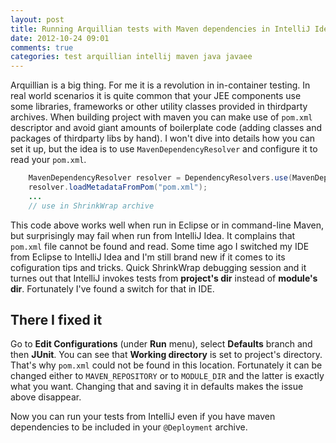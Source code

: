 ```yaml
---
layout: post
title: Running Arquillian tests with Maven dependencies in IntelliJ Idea
date: 2012-10-24 09:01
comments: true
categories: test arquillian intellij maven java javaee
---
```

Arquillian is a big thing. For me it is a revolution in in-container testing. In real world scenarios it is quite common that your JEE components use some libraries, frameworks or other utility classes provided in thirdparty archives. When building project with maven you can make use of `pom.xml` descriptor and avoid giant amounts of boilerplate code (adding classes and packages of thirdparty libs by hand). I won't dive into details how you can set it up, but the idea is to use `MavenDependencyResolver` and configure it to read your `pom.xml`.


``` java Using MavenDependencyResolver
    MavenDependencyResolver resolver = DependencyResolvers.use(MavenDependencyResolver.class);
    resolver.loadMetadataFromPom("pom.xml");
    ...
    // use in ShrinkWrap archive
```

This code above works well when run in Eclipse or in command-line Maven, but surprisingly may fail when run from IntelliJ Idea. It complains that `pom.xml` file cannot be found and read. Some time ago I switched my IDE from Eclipse to IntelliJ Idea and I'm still brand new if it comes to its cofiguration tips and tricks. Quick ShrinkWrap debugging session and it turnes out that IntelliJ invokes tests from **project's dir** instead of **module's dir**. Fortunately I've found a switch for that in IDE.

## There I fixed it

Go to **Edit Configurations** (under **Run** menu), select **Defaults** branch and then **JUnit**. You can see that **Working directory** is set to project's directory. That's why `pom.xml` could not be found in this location. Fortunately it can be changed either to `MAVEN_REPOSITORY` or to `MODULE_DIR` and the latter is  exactly what you want. Changing that and saving it in defaults makes the issue above disappear.

Now you can run your tests from IntelliJ even if you have maven dependencies to be included in your `@Deployment` archive.